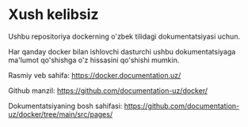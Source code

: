 # Xush kelibsiz

Ushbu repositoriya dockerning o'zbek tilidagi dokumentatsiyasi uchun.

Har qanday docker bilan ishlovchi dasturchi ushbu dokumentatsiyaga ma'lumot qo'shishga o'z hissasini qo'shishi mumkin.

Rasmiy veb sahifa: https://docker.documentation.uz/

Github manzil: https://github.com/documentation-uz/docker/

Dokumentatsiyaning bosh sahifasi: https://github.com/documentation-uz/docker/tree/main/src/pages/